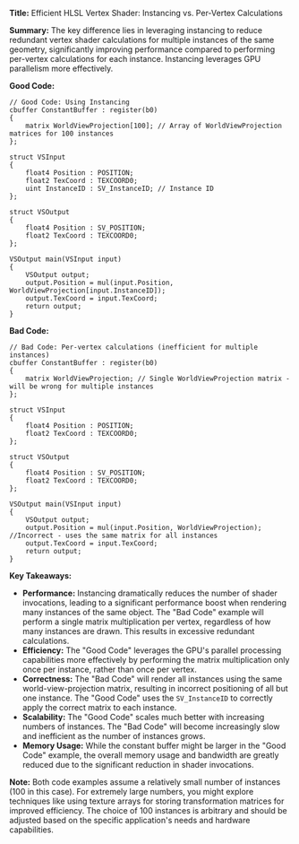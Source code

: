 **Title:** Efficient HLSL Vertex Shader: Instancing vs. Per-Vertex Calculations

**Summary:**  The key difference lies in leveraging instancing to reduce redundant vertex shader calculations for multiple instances of the same geometry, significantly improving performance compared to performing per-vertex calculations for each instance.  Instancing leverages GPU parallelism more effectively.


**Good Code:**

```hlsl
// Good Code: Using Instancing
cbuffer ConstantBuffer : register(b0)
{
    matrix WorldViewProjection[100]; // Array of WorldViewProjection matrices for 100 instances
};

struct VSInput
{
    float4 Position : POSITION;
    float2 TexCoord : TEXCOORD0;
    uint InstanceID : SV_InstanceID; // Instance ID
};

struct VSOutput
{
    float4 Position : SV_POSITION;
    float2 TexCoord : TEXCOORD0;
};

VSOutput main(VSInput input)
{
    VSOutput output;
    output.Position = mul(input.Position, WorldViewProjection[input.InstanceID]);
    output.TexCoord = input.TexCoord;
    return output;
}
```

**Bad Code:**

```hlsl
// Bad Code: Per-vertex calculations (inefficient for multiple instances)
cbuffer ConstantBuffer : register(b0)
{
    matrix WorldViewProjection; // Single WorldViewProjection matrix - will be wrong for multiple instances
};

struct VSInput
{
    float4 Position : POSITION;
    float2 TexCoord : TEXCOORD0;
};

struct VSOutput
{
    float4 Position : SV_POSITION;
    float2 TexCoord : TEXCOORD0;
};

VSOutput main(VSInput input)
{
    VSOutput output;
    output.Position = mul(input.Position, WorldViewProjection); //Incorrect - uses the same matrix for all instances
    output.TexCoord = input.TexCoord;
    return output;
}
```

**Key Takeaways:**

* **Performance:** Instancing dramatically reduces the number of shader invocations, leading to a significant performance boost when rendering many instances of the same object. The "Bad Code" example will perform a single matrix multiplication per vertex, regardless of how many instances are drawn.  This results in excessive redundant calculations.
* **Efficiency:** The "Good Code" leverages the GPU's parallel processing capabilities more effectively by performing the matrix multiplication only once per instance, rather than once per vertex.
* **Correctness:** The "Bad Code" will render all instances using the same world-view-projection matrix, resulting in incorrect positioning of all but one instance.  The "Good Code" uses the `SV_InstanceID` to correctly apply the correct matrix to each instance.
* **Scalability:** The "Good Code" scales much better with increasing numbers of instances. The "Bad Code" will become increasingly slow and inefficient as the number of instances grows.
* **Memory Usage:** While the constant buffer might be larger in the "Good Code" example, the overall memory usage and bandwidth are greatly reduced due to the significant reduction in shader invocations.


**Note:**  Both code examples assume a relatively small number of instances (100 in this case). For extremely large numbers, you might explore techniques like using texture arrays for storing transformation matrices for improved efficiency.  The choice of 100 instances is arbitrary and should be adjusted based on the specific application's needs and hardware capabilities.
